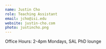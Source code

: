 ```yaml
---
name: Justin Cho
role: Teaching Assistant
email: jcho@isi.edu
website: justin-cho.com
photo: justincho.png
---
```



Office Hours: 2-4pm Mondays, SAL PhD lounge
